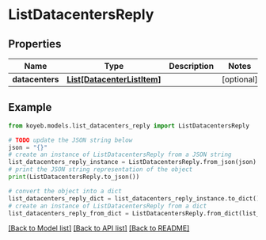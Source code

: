 # ListDatacentersReply


## Properties

Name | Type | Description | Notes
------------ | ------------- | ------------- | -------------
**datacenters** | [**List[DatacenterListItem]**](DatacenterListItem.md) |  | [optional] 

## Example

```python
from koyeb.models.list_datacenters_reply import ListDatacentersReply

# TODO update the JSON string below
json = "{}"
# create an instance of ListDatacentersReply from a JSON string
list_datacenters_reply_instance = ListDatacentersReply.from_json(json)
# print the JSON string representation of the object
print(ListDatacentersReply.to_json())

# convert the object into a dict
list_datacenters_reply_dict = list_datacenters_reply_instance.to_dict()
# create an instance of ListDatacentersReply from a dict
list_datacenters_reply_from_dict = ListDatacentersReply.from_dict(list_datacenters_reply_dict)
```
[[Back to Model list]](../README.md#documentation-for-models) [[Back to API list]](../README.md#documentation-for-api-endpoints) [[Back to README]](../README.md)


